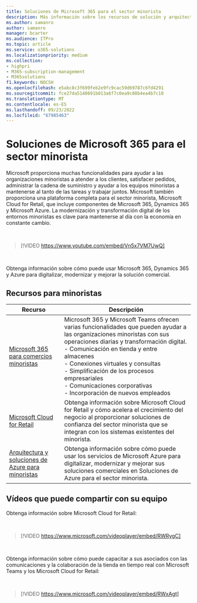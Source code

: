 ```yaml
---
title: Soluciones de Microsoft 365 para el sector minorista
description: Más información sobre los recursos de solución y arquitectura para el sector minorista mediante Microsoft 365
ms.author: samanro
author: samanro
manager: bcarter
ms.audience: ITPro
ms.topic: article
ms.service: o365-solutions
ms.localizationpriority: medium
ms.collection:
- highpri
- M365-subscription-management
- M365solutions
f1.keywords: NOCSH
ms.openlocfilehash: e5abc8c3f699feb2e9fc9cac59d69787c6fd4291
ms.sourcegitcommit: fce27da5140691b013a6f7c0ea9c88b4ea4b7c10
ms.translationtype: MT
ms.contentlocale: es-ES
ms.lasthandoff: 09/23/2022
ms.locfileid: "67985463"
---
```

# <a name="microsoft-365-solutions-for-the-retail-industry"></a>Soluciones de Microsoft 365 para el sector minorista

Microsoft proporciona muchas funcionalidades para ayudar a las organizaciones minoristas a atender a los clientes, satisfacer pedidos, administrar la cadena de suministro y ayudar a los equipos minoristas a mantenerse al tanto de las tareas y trabajar juntos. Microsoft también proporciona una plataforma completa para el sector minorista, Microsoft Cloud for Retail, que incluye componentes de Microsoft 365, Dynamics 365 y Microsoft Azure. La modernización y transformación digital de los entornos minoristas es clave para mantenerse al día con la economía en constante cambio.

<br>

> [!VIDEO https://www.youtube.com/embed/Vn5x7VM7UwQ]

<br>

Obtenga información sobre cómo puede usar Microsoft 365, Dynamics 365 y Azure para digitalizar, modernizar y mejorar la solución comercial.

## <a name="resources-for-retail"></a>Recursos para minoristas

|Recurso |Descripción  |
|---------|---------|
|[Microsoft 365 para comercios minoristas](../frontline/teams-for-retail-landing-page.md)    |  Microsoft 365 y Microsoft Teams ofrecen varias funcionalidades que pueden ayudar a las organizaciones minoristas con sus operaciones diarias y transformación digital. <br>- Comunicación en tienda y entre almacenes <br>- Conexiones virtuales y consultas <br>- Simplificación de los procesos empresariales <br>- Comunicaciones corporativas <br>- Incorporación de nuevos empleados    |
|[Microsoft Cloud for Retail](/industry/retail/overview)  | Obtenga información sobre Microsoft Cloud for Retail y cómo acelera el crecimiento del negocio al proporcionar soluciones de confianza del sector minorista que se integran con los sistemas existentes del minorista.     |
|[Arquitectura y soluciones de Azure para minoristas](/azure/architecture/industries/retail)| Obtenga información sobre cómo puede usar los servicios de Microsoft Azure para digitalizar, modernizar y mejorar sus soluciones comerciales en Soluciones de Azure para el sector minorista. |

## <a name="videos-you-can-share-with-your-team"></a>Vídeos que puede compartir con su equipo

Obtenga información sobre Microsoft Cloud for Retail:

<br>

> [!VIDEO https://www.microsoft.com/videoplayer/embed/RWRygC]

<br>

Obtenga información sobre cómo puede capacitar a sus asociados con las comunicaciones y la colaboración de la tienda en tiempo real con Microsoft Teams y los Microsoft Cloud for Retail:

<br>

> [!VIDEO https://www.microsoft.com/videoplayer/embed/RWxAgt]

<br>